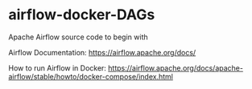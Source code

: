 # airflow-docker-DAGs
Apache Airflow source code to begin with

Airflow Documentation:
https://airflow.apache.org/docs/

How to run Airflow in Docker:
https://airflow.apache.org/docs/apache-airflow/stable/howto/docker-compose/index.html
